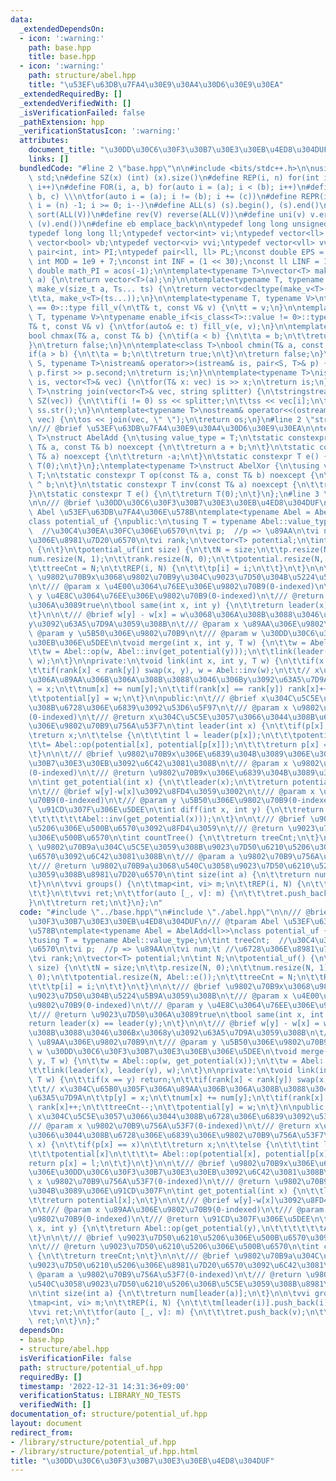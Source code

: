 ```yaml
---
data:
  _extendedDependsOn:
  - icon: ':warning:'
    path: base.hpp
    title: base.hpp
  - icon: ':warning:'
    path: structure/abel.hpp
    title: "\u53EF\u63DB\u7FA4\u30E9\u30A4\u30D6\u30E9\u30EA"
  _extendedRequiredBy: []
  _extendedVerifiedWith: []
  _isVerificationFailed: false
  _pathExtension: hpp
  _verificationStatusIcon: ':warning:'
  attributes:
    document_title: "\u30DD\u30C6\u30F3\u30B7\u30E3\u30EB\u4ED8\u304DUF"
    links: []
  bundledCode: "#line 2 \"base.hpp\"\n\n#include <bits/stdc++.h>\n\nusing namespace\
    \ std;\n#define SZ(x) (int) (x).size()\n#define REP(i, n) for(int i = 0; i < (n);\
    \ i++)\n#define FOR(i, a, b) for(auto i = (a); i < (b); i++)\n#define For(i, a,\
    \ b, c) \\\n\tfor(auto i = (a); i != (b); i += (c))\n#define REPR(i, n) for(auto\
    \ i = (n) -1; i >= 0; i--)\n#define ALL(s) (s).begin(), (s).end()\n#define so(V)\
    \ sort(ALL(V))\n#define rev(V) reverse(ALL(V))\n#define uni(v) v.erase(unique(ALL(v)),\
    \ (v).end())\n#define eb emplace_back\n\ntypedef long long unsigned int llu;\n\
    typedef long long ll;\ntypedef vector<int> vi;\ntypedef vector<ll> vll;\ntypedef\
    \ vector<bool> vb;\ntypedef vector<vi> vvi;\ntypedef vector<vll> vvll;\ntypedef\
    \ pair<int, int> PI;\ntypedef pair<ll, ll> PL;\nconst double EPS = 1e-9;\nconst\
    \ int MOD = 1e9 + 7;\nconst int INF = (1 << 30);\nconst ll LINF = 1e18;\nconst\
    \ double math_PI = acos(-1);\n\ntemplate<typename T>\nvector<T> make_v(size_t\
    \ a) {\n\treturn vector<T>(a);\n}\n\ntemplate<typename T, typename... Ts>\nauto\
    \ make_v(size_t a, Ts... ts) {\n\treturn vector<decltype(make_v<T>(ts...))>(\n\
    \t\ta, make_v<T>(ts...));\n}\n\ntemplate<typename T, typename V>\ntypename enable_if<is_class<T>::value\
    \ == 0>::type fill_v(\n\tT& t, const V& v) {\n\tt = v;\n}\n\ntemplate<typename\
    \ T, typename V>\ntypename enable_if<is_class<T>::value != 0>::type fill_v(\n\t\
    T& t, const V& v) {\n\tfor(auto& e: t) fill_v(e, v);\n}\n\ntemplate<class T>\n\
    bool chmax(T& a, const T& b) {\n\tif(a < b) {\n\t\ta = b;\n\t\treturn true;\n\t\
    }\n\treturn false;\n}\n\ntemplate<class T>\nbool chmin(T& a, const T& b) {\n\t\
    if(a > b) {\n\t\ta = b;\n\t\treturn true;\n\t}\n\treturn false;\n}\n\ntemplate<typename\
    \ S, typename T>\nistream& operator>>(istream& is, pair<S, T>& p) {\n\tcin >>\
    \ p.first >> p.second;\n\treturn is;\n}\n\ntemplate<typename T>\nistream& operator>>(istream&\
    \ is, vector<T>& vec) {\n\tfor(T& x: vec) is >> x;\n\treturn is;\n}\n\ntemplate<typename\
    \ T>\nstring join(vector<T>& vec, string splitter) {\n\tstringstream ss;\n\tREP(i,\
    \ SZ(vec)) {\n\t\tif(i != 0) ss << splitter;\n\t\tss << vec[i];\n\t}\n\treturn\
    \ ss.str();\n}\n\ntemplate<typename T>\nostream& operator<<(ostream& os, vector<T>&\
    \ vec) {\n\tos << join(vec, \" \");\n\treturn os;\n}\n#line 2 \"structure/abel.hpp\"\
    \n/// @brief \u53EF\u63DB\u7FA4\u30E9\u30A4\u30D6\u30E9\u30EA\n\ntemplate<typename\
    \ T>\nstruct AbelAdd {\n\tusing value_type = T;\n\tstatic constexpr T op(const\
    \ T& a, const T& b) noexcept {\n\t\treturn a + b;\n\t}\n\tstatic constexpr T inv(const\
    \ T& a) noexcept {\n\t\treturn -a;\n\t}\n\tstatic constexpr T e() {\n\t\treturn\
    \ T(0);\n\t}\n};\ntemplate<typename T>\nstruct AbelXor {\n\tusing value_type =\
    \ T;\n\tstatic constexpr T op(const T& a, const T& b) noexcept {\n\t\treturn a\
    \ ^ b;\n\t}\n\tstatic constexpr T inv(const T& a) noexcept {\n\t\treturn a;\n\t\
    }\n\tstatic constexpr T e() {\n\t\treturn T(0);\n\t}\n};\n#line 3 \"structure/potential_uf.hpp\"\
    \n\n/// @brief \u30DD\u30C6\u30F3\u30B7\u30E3\u30EB\u4ED8\u304DUF\n/// @tparam\
    \ Abel \u53EF\u63DB\u7FA4\u306E\u578B\ntemplate<typename Abel = AbelAdd<ll>>\n\
    class potential_uf {\npublic:\n\tusing T = typename Abel::value_type;\n\tint treeCnt;\
    \  //\u30C4\u30EA\u30FC\u306E\u6570\n\tvi p;  //p => \u89AA\n\tvi num;\t //\u6728\
    \u306E\u8981\u7D20\u6570\n\tvi rank;\n\tvector<T> potential;\n\tint N;\n\tpotential_uf()\
    \ {\n\t}\n\tpotential_uf(int size) {\n\t\tN = size;\n\t\tp.resize(N, 0);\n\t\t\
    num.resize(N, 1);\n\t\trank.resize(N, 0);\n\t\tpotential.resize(N, Abel::e());\n\
    \t\ttreeCnt = N;\n\t\tREP(i, N) {\n\t\t\tp[i] = i;\n\t\t}\n\t}\n\n\t/// @brief\
    \ \u9802\u70B9x\u3068\u9802\u70B9y\u304C\u9023\u7D50\u304B\u5224\u5B9A\u3059\u308B\
    \n\t/// @param x \u4E00\u3064\u76EE\u306E\u9802\u70B9(0-indexed)\n\t/// @param\
    \ y \u4E8C\u3064\u76EE\u306E\u9802\u70B9(0-indexed)\n\t/// @return \u9023\u7D50\
    \u306A\u3089true\n\tbool same(int x, int y) {\n\t\treturn leader(x) == leader(y);\n\
    \t}\n\n\t/// @brief w[y] - w[x] = w\u3068\u306A\u308B\u3088\u3046\u306Bx\u3068\
    y\u3092\u63A5\u7D9A\u3059\u308B\n\t/// @param x \u89AA\u306E\u9802\u70B9\n\t///\
    \ @param y \u5B50\u306E\u9802\u70B9\n\t/// @param w \u30DD\u30C6\u30F3\u30B7\u30E3\
    \u30EB\u306E\u5DEE\n\tvoid merge(int x, int y, T w) {\n\t\tw = Abel::op(w, get_potential(x));\n\
    \t\tw = Abel::op(w, Abel::inv(get_potential(y)));\n\t\tlink(leader(x), leader(y),\
    \ w);\n\t}\n\nprivate:\n\tvoid link(int x, int y, T w) {\n\t\tif(x == y) return;\n\
    \t\tif(rank[x] < rank[y]) swap(x, y), w = Abel::inv(w);\n\t\t// x\u304C\u65B0\u305F\
    \u306A\u89AA\u306B\u306A\u308B\u3088\u3046\u306By\u3092\u63A5\u7D9A\n\t\tp[y]\
    \ = x;\n\t\tnum[x] += num[y];\n\t\tif(rank[x] == rank[y]) rank[x]++;\n\t\ttreeCnt--;\n\
    \t\tpotential[y] = w;\n\t}\n\npublic:\n\t/// @brief x\u304C\u5C5E\u3057\u3066\u3044\
    \u308B\u6728\u306E\u6839\u3092\u53D6\u5F97\n\t/// @param x \u9802\u70B9\u756A\u53F7\
    (0-indexed)\n\t/// @return x\u304C\u5C5E\u3057\u3066\u3044\u308B\u6728\u306E\u6839\
    \u306E\u9802\u70B9\u756A\u53F7\n\tint leader(int x) {\n\t\tif(p[x] == x)\n\t\t\
    \treturn x;\n\t\telse {\n\t\t\tint l = leader(p[x]);\n\t\t\tpotential[x]\n\t\t\
    \t\t= Abel::op(potential[x], potential[p[x]]);\n\t\t\treturn p[x] = l;\n\t\t}\n\
    \t}\n\n\t/// @brief \u9802\u70B9x\u306E\u6839\u304B\u3089\u306E\u30DD\u30C6\u30F3\
    \u30B7\u30E3\u30EB\u3092\u6C42\u3081\u308B\n\t/// @param x \u9802\u70B9\u756A\u53F7\
    (0-indexed)\n\t/// @return \u9802\u70B9x\u306E\u6839\u304B\u3089\u306E\u91CD\u307F\
    \n\tint get_potential(int x) {\n\t\tleader(x);\n\t\treturn potential[x];\n\t}\n\
    \n\t/// @brief w[y]-w[x]\u3092\u8FD4\u3059\u3002\n\t/// @param x \u89AA\u306E\u9802\
    \u70B9(0-indexed)\n\t/// @param y \u5B50\u306E\u9802\u70B9(0-indexed)\n\t/// @return\
    \ \u91CD\u307F\u306E\u5DEE\n\tint diff(int x, int y) {\n\t\treturn Abel::op(get_potential(y),\n\
    \t\t\t\t\t\tAbel::inv(get_potential(x)));\n\t}\n\n\t/// @brief \u9023\u7D50\u6210\
    \u5206\u306E\u500B\u6570\u3092\u8FD4\u3059\n\t/// @return \u9023\u7D50\u6210\u5206\
    \u306E\u500B\u6570\n\tint countTree() {\n\t\treturn treeCnt;\n\t}\n\n\t/// @brief\
    \ \u9802\u70B9a\u304C\u5C5E\u3059\u308B\u9023\u7D50\u6210\u5206\u306E\u8981\u7D20\
    \u6570\u3092\u6C42\u3081\u308B\n\t/// @param a \u9802\u70B9\u756A\u53F7(0-indexed)\n\
    \t/// @return \u9802\u70B9a\u3068\u540C\u3058\u9023\u7D50\u6210\u5206\u306B\u5C5E\
    \u3059\u308B\u8981\u7D20\u6570\n\tint size(int a) {\n\t\treturn num[leader(a)];\n\
    \t}\n\n\tvvi groups() {\n\t\tmap<int, vi> m;\n\t\tREP(i, N) {\n\t\t\tm[leader(i)].push_back(i);\n\
    \t\t}\n\t\tvvi ret;\n\t\tfor(auto [_, v]: m) {\n\t\t\tret.push_back(v);\n\t\t\
    }\n\t\treturn ret;\n\t}\n};\n"
  code: "#include \"../base.hpp\"\n#include \"./abel.hpp\"\n\n/// @brief \u30DD\u30C6\
    \u30F3\u30B7\u30E3\u30EB\u4ED8\u304DUF\n/// @tparam Abel \u53EF\u63DB\u7FA4\u306E\
    \u578B\ntemplate<typename Abel = AbelAdd<ll>>\nclass potential_uf {\npublic:\n\
    \tusing T = typename Abel::value_type;\n\tint treeCnt;  //\u30C4\u30EA\u30FC\u306E\
    \u6570\n\tvi p;  //p => \u89AA\n\tvi num;\t //\u6728\u306E\u8981\u7D20\u6570\n\
    \tvi rank;\n\tvector<T> potential;\n\tint N;\n\tpotential_uf() {\n\t}\n\tpotential_uf(int\
    \ size) {\n\t\tN = size;\n\t\tp.resize(N, 0);\n\t\tnum.resize(N, 1);\n\t\trank.resize(N,\
    \ 0);\n\t\tpotential.resize(N, Abel::e());\n\t\ttreeCnt = N;\n\t\tREP(i, N) {\n\
    \t\t\tp[i] = i;\n\t\t}\n\t}\n\n\t/// @brief \u9802\u70B9x\u3068\u9802\u70B9y\u304C\
    \u9023\u7D50\u304B\u5224\u5B9A\u3059\u308B\n\t/// @param x \u4E00\u3064\u76EE\u306E\
    \u9802\u70B9(0-indexed)\n\t/// @param y \u4E8C\u3064\u76EE\u306E\u9802\u70B9(0-indexed)\n\
    \t/// @return \u9023\u7D50\u306A\u3089true\n\tbool same(int x, int y) {\n\t\t\
    return leader(x) == leader(y);\n\t}\n\n\t/// @brief w[y] - w[x] = w\u3068\u306A\
    \u308B\u3088\u3046\u306Bx\u3068y\u3092\u63A5\u7D9A\u3059\u308B\n\t/// @param x\
    \ \u89AA\u306E\u9802\u70B9\n\t/// @param y \u5B50\u306E\u9802\u70B9\n\t/// @param\
    \ w \u30DD\u30C6\u30F3\u30B7\u30E3\u30EB\u306E\u5DEE\n\tvoid merge(int x, int\
    \ y, T w) {\n\t\tw = Abel::op(w, get_potential(x));\n\t\tw = Abel::op(w, Abel::inv(get_potential(y)));\n\
    \t\tlink(leader(x), leader(y), w);\n\t}\n\nprivate:\n\tvoid link(int x, int y,\
    \ T w) {\n\t\tif(x == y) return;\n\t\tif(rank[x] < rank[y]) swap(x, y), w = Abel::inv(w);\n\
    \t\t// x\u304C\u65B0\u305F\u306A\u89AA\u306B\u306A\u308B\u3088\u3046\u306By\u3092\
    \u63A5\u7D9A\n\t\tp[y] = x;\n\t\tnum[x] += num[y];\n\t\tif(rank[x] == rank[y])\
    \ rank[x]++;\n\t\ttreeCnt--;\n\t\tpotential[y] = w;\n\t}\n\npublic:\n\t/// @brief\
    \ x\u304C\u5C5E\u3057\u3066\u3044\u308B\u6728\u306E\u6839\u3092\u53D6\u5F97\n\t\
    /// @param x \u9802\u70B9\u756A\u53F7(0-indexed)\n\t/// @return x\u304C\u5C5E\u3057\
    \u3066\u3044\u308B\u6728\u306E\u6839\u306E\u9802\u70B9\u756A\u53F7\n\tint leader(int\
    \ x) {\n\t\tif(p[x] == x)\n\t\t\treturn x;\n\t\telse {\n\t\t\tint l = leader(p[x]);\n\
    \t\t\tpotential[x]\n\t\t\t\t= Abel::op(potential[x], potential[p[x]]);\n\t\t\t\
    return p[x] = l;\n\t\t}\n\t}\n\n\t/// @brief \u9802\u70B9x\u306E\u6839\u304B\u3089\
    \u306E\u30DD\u30C6\u30F3\u30B7\u30E3\u30EB\u3092\u6C42\u3081\u308B\n\t/// @param\
    \ x \u9802\u70B9\u756A\u53F7(0-indexed)\n\t/// @return \u9802\u70B9x\u306E\u6839\
    \u304B\u3089\u306E\u91CD\u307F\n\tint get_potential(int x) {\n\t\tleader(x);\n\
    \t\treturn potential[x];\n\t}\n\n\t/// @brief w[y]-w[x]\u3092\u8FD4\u3059\u3002\
    \n\t/// @param x \u89AA\u306E\u9802\u70B9(0-indexed)\n\t/// @param y \u5B50\u306E\
    \u9802\u70B9(0-indexed)\n\t/// @return \u91CD\u307F\u306E\u5DEE\n\tint diff(int\
    \ x, int y) {\n\t\treturn Abel::op(get_potential(y),\n\t\t\t\t\t\tAbel::inv(get_potential(x)));\n\
    \t}\n\n\t/// @brief \u9023\u7D50\u6210\u5206\u306E\u500B\u6570\u3092\u8FD4\u3059\
    \n\t/// @return \u9023\u7D50\u6210\u5206\u306E\u500B\u6570\n\tint countTree()\
    \ {\n\t\treturn treeCnt;\n\t}\n\n\t/// @brief \u9802\u70B9a\u304C\u5C5E\u3059\u308B\
    \u9023\u7D50\u6210\u5206\u306E\u8981\u7D20\u6570\u3092\u6C42\u3081\u308B\n\t///\
    \ @param a \u9802\u70B9\u756A\u53F7(0-indexed)\n\t/// @return \u9802\u70B9a\u3068\
    \u540C\u3058\u9023\u7D50\u6210\u5206\u306B\u5C5E\u3059\u308B\u8981\u7D20\u6570\
    \n\tint size(int a) {\n\t\treturn num[leader(a)];\n\t}\n\n\tvvi groups() {\n\t\
    \tmap<int, vi> m;\n\t\tREP(i, N) {\n\t\t\tm[leader(i)].push_back(i);\n\t\t}\n\t\
    \tvvi ret;\n\t\tfor(auto [_, v]: m) {\n\t\t\tret.push_back(v);\n\t\t}\n\t\treturn\
    \ ret;\n\t}\n};"
  dependsOn:
  - base.hpp
  - structure/abel.hpp
  isVerificationFile: false
  path: structure/potential_uf.hpp
  requiredBy: []
  timestamp: '2022-12-31 14:31:36+09:00'
  verificationStatus: LIBRARY_NO_TESTS
  verifiedWith: []
documentation_of: structure/potential_uf.hpp
layout: document
redirect_from:
- /library/structure/potential_uf.hpp
- /library/structure/potential_uf.hpp.html
title: "\u30DD\u30C6\u30F3\u30B7\u30E3\u30EB\u4ED8\u304DUF"
---
```

